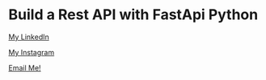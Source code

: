# Build a Rest API with FastApi Python
[My LinkedIn](https://www.linkedin.com/in/wisanggenipw/)

[My Instagram](https://www.instagram.com/icangwpw/)

[Email Me!](mailto:paramusesa.w@gmail.com?subject=Hello!&body=Can%20we%20be%20friend%3F)
